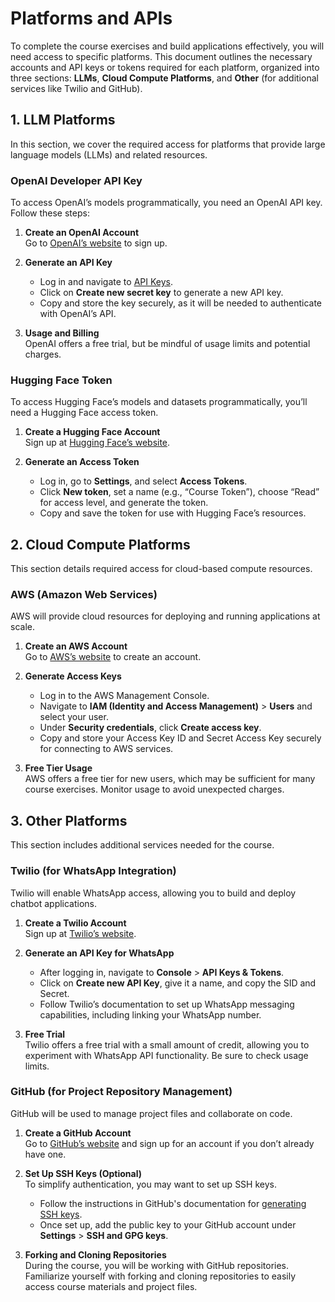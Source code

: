 # Platforms and APIs

To complete the course exercises and build applications effectively, you will need access to specific platforms. This document outlines the necessary accounts and API keys or tokens required for each platform, organized into three sections: **LLMs**, **Cloud Compute Platforms**, and **Other** (for additional services like Twilio and GitHub).

## 1. LLM Platforms

In this section, we cover the required access for platforms that provide large language models (LLMs) and related resources.

### OpenAI Developer API Key

To access OpenAI’s models programmatically, you need an OpenAI API key. Follow these steps:

1. **Create an OpenAI Account**  
   Go to [OpenAI’s website](https://platform.openai.com/signup) to sign up.

2. **Generate an API Key**  
   - Log in and navigate to [API Keys](https://platform.openai.com/account/api-keys).
   - Click on **Create new secret key** to generate a new API key.
   - Copy and store the key securely, as it will be needed to authenticate with OpenAI’s API.

3. **Usage and Billing**  
   OpenAI offers a free trial, but be mindful of usage limits and potential charges.

### Hugging Face Token

To access Hugging Face’s models and datasets programmatically, you’ll need a Hugging Face access token.

1. **Create a Hugging Face Account**  
   Sign up at [Hugging Face’s website](https://huggingface.co/join).

2. **Generate an Access Token**  
   - Log in, go to **Settings**, and select **Access Tokens**.
   - Click **New token**, set a name (e.g., “Course Token”), choose “Read” for access level, and generate the token.
   - Copy and save the token for use with Hugging Face’s resources.

## 2. Cloud Compute Platforms

This section details required access for cloud-based compute resources.

### AWS (Amazon Web Services)

AWS will provide cloud resources for deploying and running applications at scale.

1. **Create an AWS Account**  
   Go to [AWS’s website](https://aws.amazon.com/) to create an account.

2. **Generate Access Keys**  
   - Log in to the AWS Management Console.
   - Navigate to **IAM (Identity and Access Management)** > **Users** and select your user.
   - Under **Security credentials**, click **Create access key**.
   - Copy and store your Access Key ID and Secret Access Key securely for connecting to AWS services.

3. **Free Tier Usage**  
   AWS offers a free tier for new users, which may be sufficient for many course exercises. Monitor usage to avoid unexpected charges.

## 3. Other Platforms

This section includes additional services needed for the course.

### Twilio (for WhatsApp Integration)

Twilio will enable WhatsApp access, allowing you to build and deploy chatbot applications.

1. **Create a Twilio Account**  
   Sign up at [Twilio’s website](https://www.twilio.com/).

2. **Generate an API Key for WhatsApp**  
   - After logging in, navigate to **Console** > **API Keys & Tokens**.
   - Click on **Create new API Key**, give it a name, and copy the SID and Secret.
   - Follow Twilio’s documentation to set up WhatsApp messaging capabilities, including linking your WhatsApp number.

3. **Free Trial**  
   Twilio offers a free trial with a small amount of credit, allowing you to experiment with WhatsApp API functionality. Be sure to check usage limits.

### GitHub (for Project Repository Management)

GitHub will be used to manage project files and collaborate on code.

1. **Create a GitHub Account**  
   Go to [GitHub’s website](https://github.com/) and sign up for an account if you don’t already have one.

2. **Set Up SSH Keys (Optional)**  
   To simplify authentication, you may want to set up SSH keys.
   - Follow the instructions in GitHub's documentation for [generating SSH keys](https://docs.github.com/en/authentication/connecting-to-github-with-ssh).
   - Once set up, add the public key to your GitHub account under **Settings** > **SSH and GPG keys**.

3. **Forking and Cloning Repositories**  
   During the course, you will be working with GitHub repositories. Familiarize yourself with forking and cloning repositories to easily access course materials and project files.

